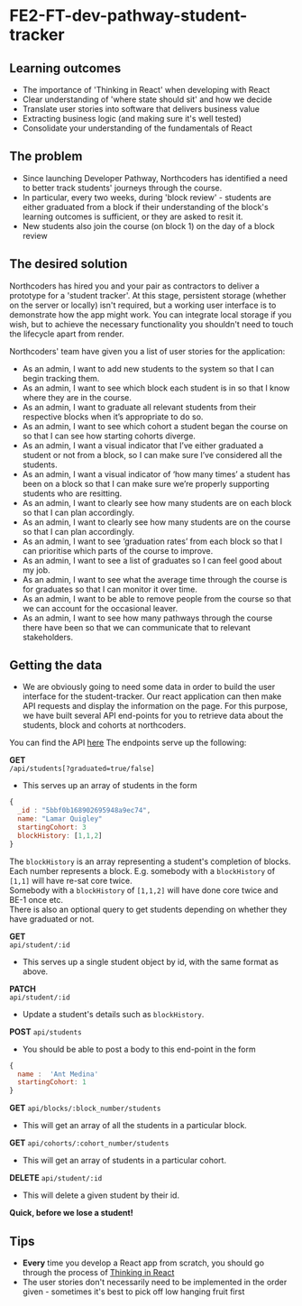 # FE2-FT-dev-pathway-student-tracker

## Learning outcomes

* The importance of 'Thinking in React' when developing with React
* Clear understanding of 'where state should sit' and how we decide
* Translate user stories into software that delivers business value
* Extracting business logic (and making sure it's well tested)
* Consolidate your understanding of the fundamentals of React

## The problem

* Since launching Developer Pathway, Northcoders has identified a need to better track students' journeys through the course.
* In particular, every two weeks, during 'block review' - students are either graduated from a block if their understanding of the block's learning outcomes is sufficient, or they are asked to resit it.
* New students also join the course (on block 1) on the day of a block review


## The desired solution

Northcoders has hired you and your pair as contractors to deliver a prototype for a 'student tracker'. At this stage, persistent storage (whether on the server or locally) isn't required, but a working user interface is to demonstrate how the app might work. You can integrate local storage if you wish, but to achieve the necessary functionality you shouldn't need to touch the lifecycle apart from render.

Northcoders' team have given you a list of user stories for the application:

* As an admin, I want to add new students to the system so that I can begin tracking them.
* As an admin, I want to see which block each student is in so that I know where they are in the course.
* As an admin, I want to graduate all relevant students from their respective blocks when it’s appropriate to do so.
* As an admin, I want to see which cohort a student began the course on so that I can see how starting cohorts diverge.
* As an admin, I want a visual indicator that I’ve either graduated a student or not from a block, so I can make sure I’ve considered all the students.
* As an admin, I want a visual indicator of ‘how many times’ a student has been on a block so that I can make sure we’re properly supporting students who are resitting.
* As an admin, I want to clearly see how many students are on each block so that I can plan accordingly.
* As an admin, I want to clearly see how many students are on the course so that I can plan accordingly.
* As an admin, I want to see ‘graduation rates’ from each block so that I can prioritise which parts of the course to improve.
* As an admin, I want to see a list of graduates so I can feel good about my job.
* As an admin, I want to see what the average time through the course is for graduates so that I can monitor it over time.
* As an admin, I want to be able to remove people from the course so that we can account for the occasional leaver.
* As an admin, I want to see how many pathways through the course there have been so that we can communicate that to relevant stakeholders.

## Getting the data

* We are obviously going to need some data in order to build the user interface for the student-tracker.  Our react application can then make API requests and display the information on the page.  For this purpose, we have built several API end-points for you to retrieve data about the students, block and cohorts at northcoders.

You can find the API [here](https://nc-student-tracker.herokuapp.com)
The endpoints serve up the following:

**GET**  
`/api/students[?graduated=true/false]`
* This serves up an array of students in the form 
```js
{
  _id : "5bbf0b168902695948a9ec74",
  name: "Lamar Quigley"
  startingCohort: 3
  blockHistory: [1,1,2]
}
```
The `blockHistory` is an array representing a student's completion of blocks.  Each number represents a block.
E.g.  somebody with a `blockHistory` of `[1,1]` will have re-sat core twice.  
Somebody with a `blockHistory` of `[1,1,2]` will have done core twice and BE-1 once etc.  
There is also an optional query to get students depending on whether they have graduated or not.  

**GET**  
`api/student/:id`

* This serves up a single student object by id, with the same format as above.

**PATCH**  
`api/student/:id`

* Update a student's details such as `blockHistory`.

**POST**
`api/students`

* You should be able to post a body to this end-point in the form 
```js
{
  name :  'Ant Medina'
  startingCohort: 1
}
```

**GET** 
`api/blocks/:block_number/students`
* This will get an array of all the students in a particular block.

**GET** 
`api/cohorts/:cohort_number/students`
* This will get an array of students in a particular cohort.

**DELETE** 
`api/student/:id`
* This will delete a given student by their id.


**Quick, before we lose a student!**


## Tips

* **Every** time you develop a React app from scratch, you should go through the process of [Thinking in React](https://reactjs.org/docs/thinking-in-react.html)
* The user stories don't necessarily need to be implemented in the order given - sometimes it's best to pick off low hanging fruit first
